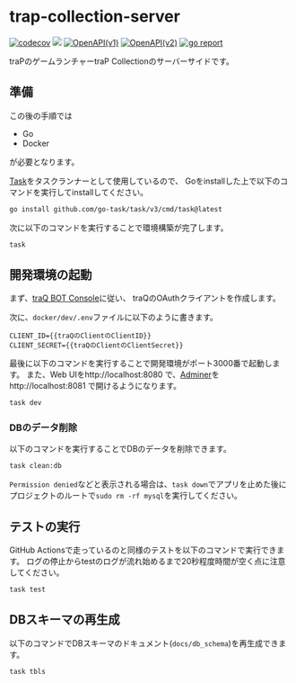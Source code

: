 # trap-collection-server
[![codecov](https://codecov.io/gh/traPtitech/trap-collection-server/branch/main/graph/badge.svg)](https://codecov.io/gh/traPtitech/trap-collection-server)
[![](https://github.com/traPtitech/trap-collection-server/workflows/Release/badge.svg)](https://github.com/traPtitech/trap-collection-server/actions)
[![OpenAPI(v1)](https://img.shields.io/badge/OpenAPI(v1)-docs-brightgreen)](https://apis.trap.jp/?urls.primaryName=traP%20Collection%20v1%20API)
[![OpenAPI(v2)](https://img.shields.io/badge/OpenAPI(v2)-docs-brightgreen)](https://apis.trap.jp/?urls.primaryName=traP%20Collection%20v2%20API)
[![go report](https://goreportcard.com/badge/traPtitech/trap-collection-server)](https://goreportcard.com/report/traPtitech/trap-collection-server)

traPのゲームランチャーtraP Collectionのサーバーサイドです。

## 準備
この後の手順では
- Go
- Docker

が必要となります。

[Task](https://taskfile.dev/)をタスクランナーとして使用しているので、
Goをinstallした上で以下のコマンドを実行してinstallしてください。
```bash
go install github.com/go-task/task/v3/cmd/task@latest
```

次に以下のコマンドを実行することで環境構築が完了します。
```bash
task
```

## 開発環境の起動
まず、[traQ BOT Console](https://bot-console.trap.jp/docs/client/create)に従い、
traQのOAuthクライアントを作成します。

次に、`docker/dev/.env`ファイルに以下のように書きます。
```
CLIENT_ID={{traQのClientのClientID}}
CLIENT_SECRET={{traQのClientのClientSecret}}
```

最後に以下のコマンドを実行することで開発環境がポート3000番で起動します。
また、Web UIをhttp://localhost:8080 で、[Adminer](https://www.adminer.org/)をhttp://localhost:8081 で開けるようになります。
```bash
task dev
```

### DBのデータ削除
以下のコマンドを実行することでDBのデータを削除できます。
```bash
task clean:db
```

`Permission denied`などと表示される場合は、`task down`でアプリを止めた後にプロジェクトのルートで`sudo rm -rf mysql`を実行してください。

## テストの実行
GitHub Actionsで走っているのと同様のテストを以下のコマンドで実行できます。
ログの停止からtestのログが流れ始めるまで20秒程度時間が空く点に注意してください。
```bash
task test
```

## DBスキーマの再生成
以下のコマンドでDBスキーマのドキュメント(`docs/db_schema`)を再生成できます。
```bash
task tbls
```
